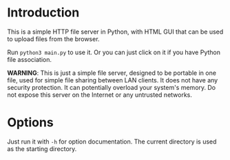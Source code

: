 # Introduction

This is a simple HTTP file server in Python, with HTML GUI that can be used to upload files from the browser.

Run `python3 main.py` to use it. Or you can just click on it if you have Python file association.

**WARNING**: This is just a simple file server, designed to be portable in one file, used for simple file sharing between LAN clients. It does not have any security protection. It can potentially overload your system's memory. Do not expose this server on the Internet or any untrusted networks.

# Options
Just run it with `-h` for option documentation. The current directory is used as the starting directory.